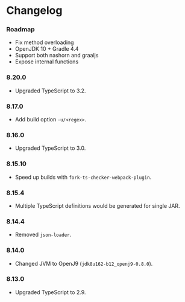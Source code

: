 Changelog
===

### Roadmap

* Fix method overloading
* OpenJDK 10 + Gradle 4.4
* Support both nashorn and graaljs
* Expose internal functions

### 8.20.0

* Upgraded TypeScript to 3.2.

### 8.17.0

* Add build option `-u/<regex>`.

### 8.16.0

* Upgraded TypeScript to 3.0.

### 8.15.10

* Speed up builds with `fork-ts-checker-webpack-plugin`.

### 8.15.4

* Multiple TypeScript definitions would be generated for single JAR.

### 8.14.4

* Removed `json-loader`.

### 8.14.0

* Changed JVM to OpenJ9 (`jdk8u162-b12_openj9-0.8.0`).

### 8.13.0

* Upgraded TypeScript to 2.9.
